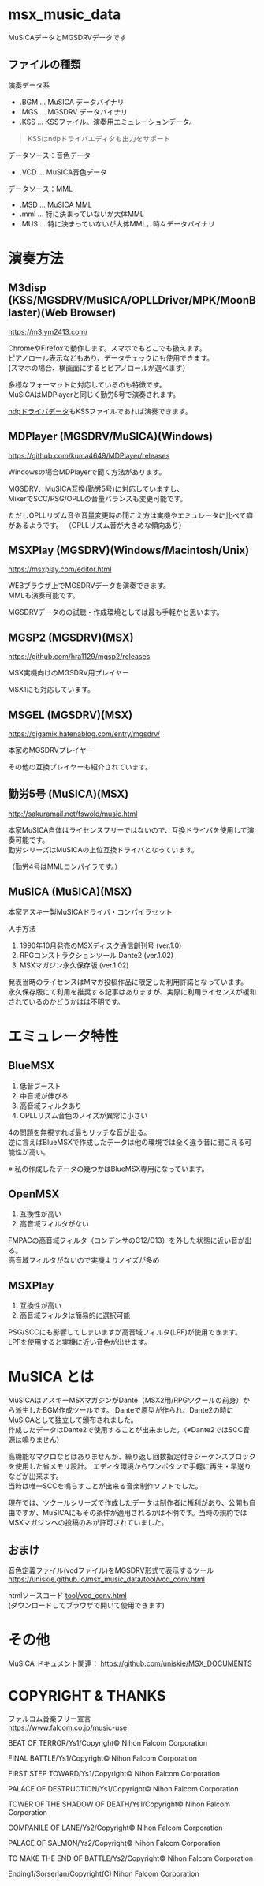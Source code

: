 # msx_music_data
MuSICAデータとMGSDRVデータです

## ファイルの種類

演奏データ系

- .BGM ... MuSICA データバイナリ
- .MGS ... MGSDRV データバイナリ
- .KSS ... KSSファイル。演奏用エミュレーションデータ。

> KSSはndpドライバエディタも出力をサポート

データソース：音色データ

- .VCD ... MuSICA音色データ

データソース：MML

- .MSD ... MuSICA MML
- .mml ... 特に決まっていないが大体MML
- .MUS ... 特に決まっていないが大体MML。時々データバイナリ

# 演奏方法

## M3disp (KSS/MGSDRV/MuSICA/OPLLDriver/MPK/MoonBlaster)(Web Browser)

https://m3.ym2413.com/

ChromeやFirefoxで動作します。スマホでもどこでも扱えます。  
ピアノロール表示などもあり、データチェックにも使用できます。  
(スマホの場合、横画面にするとピアノロールが選べます）

多様なフォーマットに対応しているのも特徴です。  
MuSICAはMDPlayerと同じく勤労5号で演奏されます。

[ndpドライバデータ](/ndp)もKSSファイルであれば演奏できます。


## MDPlayer (MGSDRV/MuSICA)(Windows)

https://github.com/kuma4649/MDPlayer/releases

Windowsの場合MDPlayerで聞く方法があります。

MGSDRV、MuSICA互換(勤労5号)に対応していますし、  
MixerでSCC/PSG/OPLLの音量バランスも変更可能です。

ただしOPLLリズム音や音量変更時の聞こえ方は実機やエミュレータに比べて癖があるようです。
（OPLLリズム音が大きめな傾向あり）

## MSXPlay (MGSDRV)(Windows/Macintosh/Unix)

https://msxplay.com/editor.html

WEBブラウザ上でMGSDRVデータを演奏できます。  
MMLも演奏可能です。

MGSDRVデータのの試聴・作成環境としては最も手軽かと思います。

## MGSP2 (MGSDRV)(MSX)

https://github.com/hra1129/mgsp2/releases

MSX実機向けのMGSDRV用プレイヤー

MSX1にも対応しています。

## MSGEL (MGSDRV)(MSX)

https://gigamix.hatenablog.com/entry/mgsdrv/

本家のMGSDRVプレイヤー

その他の互換プレイヤーも紹介されています。


## 勤労5号 (MuSICA)(MSX)

http://sakuramail.net/fswold/music.html

本家MuSICA自体はライセンスフリーではないので、互換ドライバを使用して演奏可能です。  
勤労シリーズはMuSICAの上位互換ドライバとなっています。

（勤労4号はMMLコンパイラです。）

## MuSICA (MuSICA)(MSX)

本家アスキー製MuSICAドライバ・コンパイラセット

入手方法  
1. 1990年10月発売のMSXディスク通信創刊号 (ver.1.0)
2. RPGコンストラクションツール Dante2 (ver.1.02)
3. MSXマガジン永久保存版 (ver.1.02)

発表当時のライセンスはMマガ投稿作品に限定した利用許諾となっています。  
永久保存版にて利用を推奨する記事はありますが、実際に利用ライセンスが緩和されているのかどうかはは不明です。

# エミュレータ特性

## BlueMSX

1. 低音ブースト
2. 中音域が伸びる
3. 高音域フィルタあり
4. OPLLリズム音色のノイズが異常に小さい

4の問題を無視すれば最もリッチな音が出る。  
逆に言えばBlueMSXで作成したデータは他の環境では全く違う音に聞こえる可能性が高い。

※ 私の作成したデータの幾つかはBlueMSX専用になっています。

## OpenMSX

1. 互換性が高い
2. 高音域フィルタがない

FMPACの高音域フィルタ（コンデンサのC12/C13）を外した状態に近い音が出る。  
高音域フィルタがないので実機よりノイズが多め

## MSXPlay

1. 互換性が高い
2. 高音域フィルタは簡易的に選択可能

PSG/SCCにも影響してしまいますが高音域フィルタ(LPF)が使用できます。  
LPFを使用すると実機に近い音色が出せます。

# MuSICA とは
  MuSICAはアスキーMSXマガジンがDante（MSX2用/RPGツクールの前身）から派生したBGM作成ツールです。
Danteで原型が作られ、Dante2の時にMuSICAとして独立して頒布されました。  
作成したデータはDante2で使用することが出来ました。（※Dante2ではSCC音源は鳴りません）

  高機能なマクロなどはありませんが、繰り返し回数指定付きシーケンスブロックを使用した省メモリ設計。
エディタ環境からワンボタンで手軽に再生・早送りなどが出来ます。  
当時は唯一SCCを鳴らすことが出来る音楽制作ソフトでした。

  現在では、ツクールシリーズで作成したデータは制作者に権利があり、公開も自由ですが、MuSICAにもその条件が適用されるかは不明です。当時の規約ではMSXマガジンへの投稿のみが許可されていました。

## おまけ
音色定義ファイル(vcdファイル)をMGSDRV形式で表示するツール  
https://uniskie.github.io/msx_music_data/tool/vcd_conv.html

htmlソースコード [tool/vcd_conv.html](tool/vcd_conv.html)  
(ダウンロードしてブラウザで開いて使用できます)


# その他

MuSICA ドキュメント関連： https://github.com/uniskie/MSX_DOCUMENTS


# COPYRIGHT & THANKS

ファルコム音楽フリー宣言  
https://www.falcom.co.jp/music-use

BEAT OF TERROR/Ys1/Copyright© Nihon Falcom Corporation

FINAL BATTLE/Ys1/Copyright© Nihon Falcom Corporation

FIRST STEP TOWARD/Ys1/Copyright© Nihon Falcom Corporation

PALACE OF DESTRUCTION/Ys1/Copyright© Nihon Falcom Corporation

TOWER OF THE SHADOW OF DEATH/Ys1/Copyright© Nihon Falcom Corporation

COMPANILE OF LANE/Ys2/Copyright© Nihon Falcom Corporation

PALACE OF SALMON/Ys2/Copyright© Nihon Falcom Corporation

TO MAKE THE END OF BATTLE/Ys2/Copyright© Nihon Falcom Corporation

Ending1/Sorserian/Copyright(C) Nihon Falcom Corporation